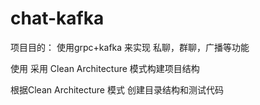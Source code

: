 # chat-kafka

项目目的： 使用grpc+kafka 来实现 私聊，群聊，广播等功能

使用 采用 Clean Architecture 模式构建项目结构 

根据Clean Architecture 模式 创建目录结构和测试代码